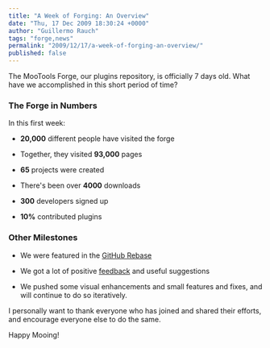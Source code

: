 ```yaml
---
title: "A Week of Forging: An Overview"
date: "Thu, 17 Dec 2009 18:30:24 +0000"
author: "Guillermo Rauch"
tags: "forge,news"
permalink: "2009/12/17/a-week-of-forging-an-overview/"
published: false
---
```

<p>The MooTools Forge, our plugins repository, is officially 7 days old. What have we accomplished in this short period of time?</p>

<h3>The Forge in Numbers</h3>

<p>In this first week:</p>

<ul>
	<li><p><strong>20,000</strong> different people have visited the forge</p></li>
	<li><p>Together, they visited <strong>93,000</strong> pages</p></li>
	<li><p><strong>65</strong> projects were created</p></li>
	<li><p>There's been over <strong>4000</strong> downloads</p></li>
	<li><p><strong>300</strong> developers signed up</p></li>
	<li><p><strong>10%</strong> contributed plugins</p></li>
</ul>

<h3>Other Milestones</h3>

<ul>
	<li><p>We were featured in the <a href="http://github.com/blog/566-github-rebase-32">GitHub Rebase</a></p></li>
	<li><p>We got a lot of positive <a href="http://mooforge.uservoice.com/">feedback</a> and useful suggestions</p></li>
	<li><p>We pushed some visual enhancements and small features and fixes, and will continue to do so iteratively.</p></li>
</ul>

<p>I personally want to thank everyone who has joined and shared their efforts, and encourage everyone else to do the same. </p>

<p>Happy Mooing!</p>
